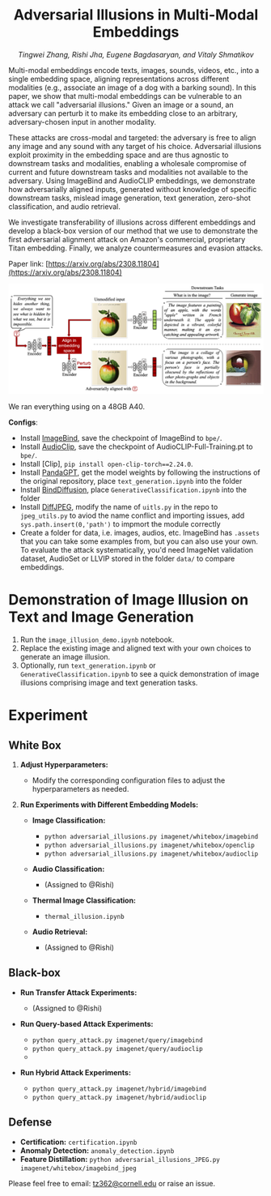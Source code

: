 <h1 align="center"> 
Adversarial Illusions in Multi-Modal Embeddings </h1>

<p align="center"> <i>Tingwei Zhang, Rishi Jha, Eugene Bagdasaryan, and Vitaly Shmatikov</i></p>

Multi-modal embeddings encode texts, images, sounds, videos, etc., into a single embedding space, aligning representations across different modalities (e.g., associate an image of a dog with a barking sound). In this paper, we show that multi-modal embeddings can be vulnerable to an attack we call "adversarial illusions." Given an image or a sound, an adversary can perturb it to make its embedding close to an arbitrary, adversary-chosen input in another modality.

These attacks are cross-modal and targeted: the adversary is free to align any image and any sound with any target of his choice. Adversarial illusions exploit proximity in the embedding space and are thus agnostic to downstream tasks and modalities, enabling a wholesale compromise of current and future downstream tasks and modalities not available to the adversary. Using ImageBind and AudioCLIP embeddings, we demonstrate how adversarially aligned inputs, generated without knowledge of specific downstream tasks, mislead image generation, text generation, zero-shot classification, and audio retrieval.

We investigate transferability of illusions across different embeddings and develop a black-box version of our method that we use to demonstrate the first adversarial alignment attack on Amazon's commercial, proprietary Titan embedding. Finally, we analyze countermeasures and evasion attacks.

Paper link:
[https://arxiv.org/abs/2308.11804](https://arxiv.org/abs/2308.11804)

<img src="image/illusion.png" alt="drawing" width="600"/>

We ran everything using on a 48GB A40.

**Configs**:
- Install
  [ImageBind](https://github.com/facebookresearch/ImageBind#usage), save the checkpoint of ImageBind to `bpe/`.
- Install
  [AudioClip](https://github.com/AndreyGuzhov/AudioCLIP), save the checkpoint of AudioCLIP-Full-Training.pt to `bpe/`.
- Install
  [Clip], `pip install open-clip-torch==2.24.0`.
- Install
  [PandaGPT](https://github.com/yxuansu/PandaGPT#2-running-pandagpt-demo-back-to-top), get the model weights by following the instructions of the original repository, place `text_generation.ipynb` into the folder 
- Install
  [BindDiffusion](https://github.com/sail-sg/BindDiffusion), place `GenerativeClassification.ipynb` into the folder
- Install
  [DiffJPEG](https://github.com/mlomnitz/DiffJPEG), modify the name of `uitls.py` in the repo to `jpeg_utils.py` to aviod the name conflict and importing issues, add `sys.path.insert(0,'path')` to impmort the module correctly
- Create a folder for data, i.e. images, audios, etc. ImageBind has
  `.assets` that you can take some examples from, but you can also use
  your own. To evaluate the attack systematically, you'd need
  ImageNet validation dataset, AudioSet or LLVIP stored in the folder `data/` to compare embeddings.

# Demonstration of Image Illusion on Text and Image Generation
1. Run the `image_illusion_demo.ipynb` notebook.
2. Replace the existing image and aligned text with your own choices to generate an image illusion.
3. Optionally, run `text_generation.ipynb` or `GenerativeClassification.ipynb` to see a quick demonstration of image illusions comprising image and text generation tasks.

# Experiment

## White Box

1. **Adjust Hyperparameters:**
   - Modify the corresponding configuration files to adjust the hyperparameters as needed.

2. **Run Experiments with Different Embedding Models:**

   - **Image Classification:**
     - `python adversarial_illusions.py imagenet/whitebox/imagebind`
     - `python adversarial_illusions.py imagenet/whitebox/openclip`
     - `python adversarial_illusions.py imagenet/whitebox/audioclip`

   - **Audio Classification:**
     - (Assigned to @Rishi)

   - **Thermal Image Classification:**
     - `thermal_illusion.ipynb` 

   - **Audio Retrieval:**
     - (Assigned to @Rishi)

## Black-box
  - **Run Transfer Attack Experiments:**
    - (Assigned to @Rishi)

  - **Run Query-based Attack Experiments:**
     - `python query_attack.py imagenet/query/imagebind`
     - `python query_attack.py imagenet/query/audioclip`
     - 
  - **Run Hybrid Attack Experiments:**
     - `python query_attack.py imagenet/hybrid/imagebind`
     - `python query_attack.py imagenet/hybrid/audioclip`

## Defense
  - **Certification:** `certification.ipynb`
  - **Anomaly Detection:** `anomaly_detection.ipynb`
  - **Feature Distillation:** `python adversarial_illusions_JPEG.py imagenet/whitebox/imagebind_jpeg`

Please feel free to email: [tz362@cornell.edu](mailto:tz362@cornell.edu) or raise an issue.


